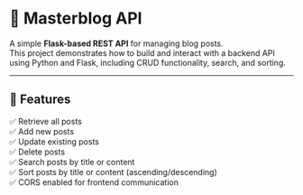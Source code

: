 # 📝 Masterblog API

A simple **Flask-based REST API** for managing blog posts.  
This project demonstrates how to build and interact with a backend API using Python and Flask, including CRUD functionality, search, and sorting.

---

## 🚀 Features

✅ Retrieve all posts  
✅ Add new posts  
✅ Update existing posts  
✅ Delete posts  
✅ Search posts by title or content  
✅ Sort posts by title or content (ascending/descending)  
✅ CORS enabled for frontend communication  

